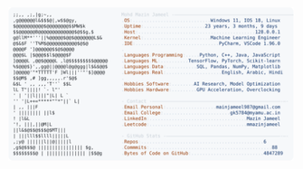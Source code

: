 <picture>
  <source srcset="https://raw.githubusercontent.com/mmazinjameel/mmazinjameel/main/dark_mode.svg?v=1739493832" media="(prefers-color-scheme: dark)">
  <img src="https://raw.githubusercontent.com/mmazinjameel/mmazinjameel/main/light_mode.svg?v=1739493832">
</picture>
